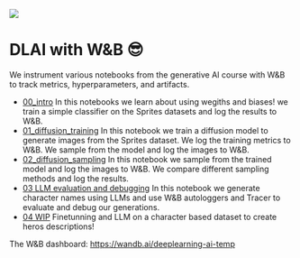 [![](https://raw.githubusercontent.com/wandb/assets/main/wandb-github-badge-gradient.svg)](https://wandb.ai/capecape/dlai_diffusion)

# DLAI with W&B 😎

We instrument various notebooks from the generative AI course with W&B to track metrics, hyperparameters, and artifacts.

- [00_intro](00_intro.ipynb) In this notebooks we learn about using wegiths and biases! we train a simple classifier on the Sprites datasets and log the results to W&B.
- [01_diffusion_training](01_diffusion_training.ipynb) In this notebook we train a diffusion model to generate images from the Sprites dataset. We log the training metrics to W&B. We sample from the model and log the images to W&B.
- [02_diffusion_sampling](02_diffusion_sampling.ipynb) In this notebook we sample from the trained model and log the images to W&B. We compare different sampling methods and log the results.
- [03 LLM evaluation and debugging](03_llm_eval.ipynb) In this notebook we generate character names using LLMs and use W&B autologgers and Tracer to evaluate and debug our generations.
- [04 WIP](04_train_llm.ipynb) Finetunning and LLM on a character based dataset to create heros descriptions!

The W&B dashboard: https://wandb.ai/deeplearning-ai-temp